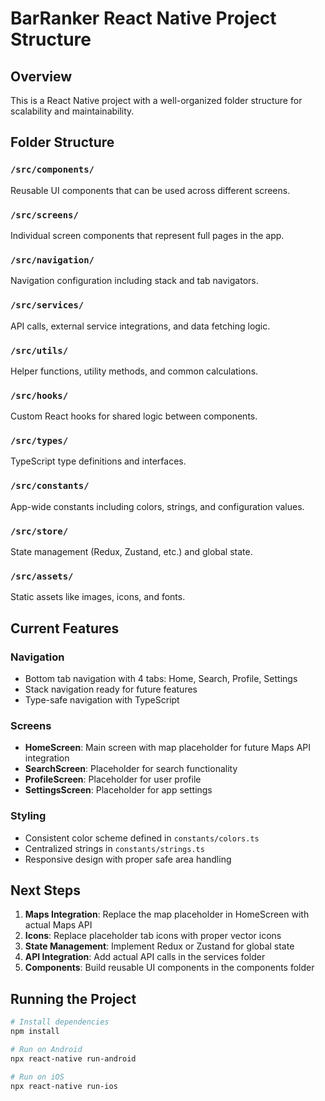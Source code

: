 # BarRanker React Native Project Structure

## Overview
This is a React Native project with a well-organized folder structure for scalability and maintainability.

## Folder Structure

### `/src/components/`
Reusable UI components that can be used across different screens.

### `/src/screens/`
Individual screen components that represent full pages in the app.

### `/src/navigation/`
Navigation configuration including stack and tab navigators.

### `/src/services/`
API calls, external service integrations, and data fetching logic.

### `/src/utils/`
Helper functions, utility methods, and common calculations.

### `/src/hooks/`
Custom React hooks for shared logic between components.

### `/src/types/`
TypeScript type definitions and interfaces.

### `/src/constants/`
App-wide constants including colors, strings, and configuration values.

### `/src/store/`
State management (Redux, Zustand, etc.) and global state.

### `/src/assets/`
Static assets like images, icons, and fonts.

## Current Features

### Navigation
- Bottom tab navigation with 4 tabs: Home, Search, Profile, Settings
- Stack navigation ready for future features
- Type-safe navigation with TypeScript

### Screens
- **HomeScreen**: Main screen with map placeholder for future Maps API integration
- **SearchScreen**: Placeholder for search functionality
- **ProfileScreen**: Placeholder for user profile
- **SettingsScreen**: Placeholder for app settings

### Styling
- Consistent color scheme defined in `constants/colors.ts`
- Centralized strings in `constants/strings.ts`
- Responsive design with proper safe area handling

## Next Steps

1. **Maps Integration**: Replace the map placeholder in HomeScreen with actual Maps API
2. **Icons**: Replace placeholder tab icons with proper vector icons
3. **State Management**: Implement Redux or Zustand for global state
4. **API Integration**: Add actual API calls in the services folder
5. **Components**: Build reusable UI components in the components folder

## Running the Project

```bash
# Install dependencies
npm install

# Run on Android
npx react-native run-android

# Run on iOS
npx react-native run-ios
``` 
